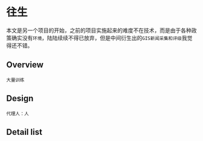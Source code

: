 # 往生

本文是另一个项目的开始，之前的项目实施起来的难度不在技术，而是由于各种政策确实没有`环境`，陆陆续续不得已放弃，但是中间衍生出的`GIS新闻采集和评级`我觉得还不错。

## Overview

    大量训练

## Design

    代理人：人

## Detail list